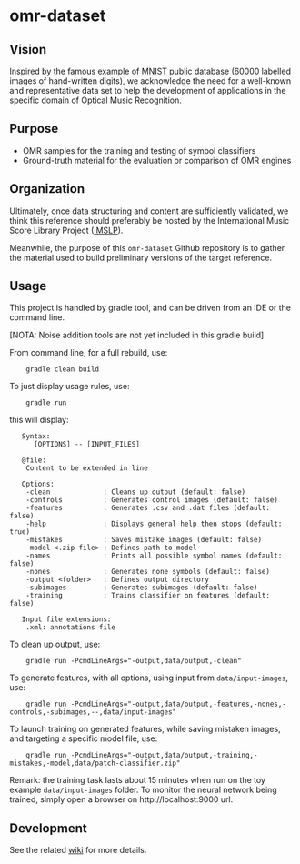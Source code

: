 # omr-dataset

## Vision

Inspired by the famous example of [MNIST][1] public database (60000 labelled images of hand-written digits), we acknowledge the need for a well-known and representative data set to help the development of applications in the specific domain of Optical Music Recognition.

## Purpose

+ OMR samples for the training and testing of symbol classifiers
+ Ground-truth material for the evaluation or comparison of OMR engines

## Organization

Ultimately, once data structuring and content are sufficiently validated, we think this reference should preferably be hosted by the International Music Score Library Project ([IMSLP][2]). 

Meanwhile, the purpose of this `omr-dataset` Github repository is to gather the material used to build preliminary versions of the target reference.

## Usage

This project is handled by gradle tool, and can be driven from an IDE or the command line.

\[NOTA: Noise addition tools are not yet included in this gradle build\]

From command line, for a full rebuild, use:

```
    gradle clean build
```

To just display usage rules, use:

```
    gradle run
```   

this will display:  

```
   Syntax:
      [OPTIONS] -- [INPUT_FILES]
   
   @file:
    Content to be extended in line
   
   Options:
    -clean             : Cleans up output (default: false)
    -controls          : Generates control images (default: false)
    -features          : Generates .csv and .dat files (default: false)
    -help              : Displays general help then stops (default: true)
    -mistakes          : Saves mistake images (default: false)
    -model <.zip file> : Defines path to model
    -names             : Prints all possible symbol names (default: false)
    -nones             : Generates none symbols (default: false)
    -output <folder>   : Defines output directory
    -subimages         : Generates subimages (default: false)
    -training          : Trains classifier on features (default: false)
   
   Input file extensions:
    .xml: annotations file
```

To clean up output, use:
```
    gradle run -PcmdLineArgs="-output,data/output,-clean"
```

To generate features, with all options, using input from `data/input-images`, use:
```
    gradle run -PcmdLineArgs="-output,data/output,-features,-nones,-controls,-subimages,--,data/input-images"
```

To launch training on generated features, while saving mistaken images, and targeting a specific model file, use:
```
    gradle run -PcmdLineArgs="-output,data/output,-training,-mistakes,-model,data/patch-classifier.zip"
```

Remark: the training task lasts about 15 minutes when run on the toy example `data/input-images` folder.
To monitor the neural network being trained, simply open a browser on http://localhost:9000 url.

## Development

See the related [wiki][3] for more details.

[1]: http://yann.lecun.com/exdb/mnist/
[2]: http://imslp.org/
[3]: https://github.com/Audiveris/omr-dataset/wiki
